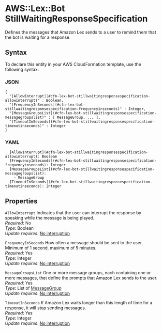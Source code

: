 # AWS::Lex::Bot StillWaitingResponseSpecification<a name="aws-properties-lex-bot-stillwaitingresponsespecification"></a>

Defines the messages that Amazon Lex sends to a user to remind them that the bot is waiting for a response\.

## Syntax<a name="aws-properties-lex-bot-stillwaitingresponsespecification-syntax"></a>

To declare this entity in your AWS CloudFormation template, use the following syntax:

### JSON<a name="aws-properties-lex-bot-stillwaitingresponsespecification-syntax.json"></a>

```
{
  "[AllowInterrupt](#cfn-lex-bot-stillwaitingresponsespecification-allowinterrupt)" : Boolean,
  "[FrequencyInSeconds](#cfn-lex-bot-stillwaitingresponsespecification-frequencyinseconds)" : Integer,
  "[MessageGroupsList](#cfn-lex-bot-stillwaitingresponsespecification-messagegroupslist)" : [ MessageGroup, ... ],
  "[TimeoutInSeconds](#cfn-lex-bot-stillwaitingresponsespecification-timeoutinseconds)" : Integer
}
```

### YAML<a name="aws-properties-lex-bot-stillwaitingresponsespecification-syntax.yaml"></a>

```
  [AllowInterrupt](#cfn-lex-bot-stillwaitingresponsespecification-allowinterrupt): Boolean
  [FrequencyInSeconds](#cfn-lex-bot-stillwaitingresponsespecification-frequencyinseconds): Integer
  [MessageGroupsList](#cfn-lex-bot-stillwaitingresponsespecification-messagegroupslist):
    - MessageGroup
  [TimeoutInSeconds](#cfn-lex-bot-stillwaitingresponsespecification-timeoutinseconds): Integer
```

## Properties<a name="aws-properties-lex-bot-stillwaitingresponsespecification-properties"></a>

`AllowInterrupt` <a name="cfn-lex-bot-stillwaitingresponsespecification-allowinterrupt"></a>
Indicates that the user can interrupt the response by speaking while the message is being played\.  
_Required_: No  
_Type_: Boolean  
_Update requires_: [No interruption](https://docs.aws.amazon.com/AWSCloudFormation/latest/UserGuide/using-cfn-updating-stacks-update-behaviors.html#update-no-interrupt)

`FrequencyInSeconds` <a name="cfn-lex-bot-stillwaitingresponsespecification-frequencyinseconds"></a>
How often a message should be sent to the user\. Minimum of 1 second, maximum of 5 minutes\.  
_Required_: Yes  
_Type_: Integer  
_Update requires_: [No interruption](https://docs.aws.amazon.com/AWSCloudFormation/latest/UserGuide/using-cfn-updating-stacks-update-behaviors.html#update-no-interrupt)

`MessageGroupsList` <a name="cfn-lex-bot-stillwaitingresponsespecification-messagegroupslist"></a>
One or more message groups, each containing one or more messages, that define the prompts that Amazon Lex sends to the user\.  
_Required_: Yes  
_Type_: List of [MessageGroup](aws-properties-lex-bot-messagegroup.md)  
_Update requires_: [No interruption](https://docs.aws.amazon.com/AWSCloudFormation/latest/UserGuide/using-cfn-updating-stacks-update-behaviors.html#update-no-interrupt)

`TimeoutInSeconds` <a name="cfn-lex-bot-stillwaitingresponsespecification-timeoutinseconds"></a>
If Amazon Lex waits longer than this length of time for a response, it will stop sending messages\.  
_Required_: Yes  
_Type_: Integer  
_Update requires_: [No interruption](https://docs.aws.amazon.com/AWSCloudFormation/latest/UserGuide/using-cfn-updating-stacks-update-behaviors.html#update-no-interrupt)
